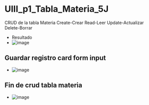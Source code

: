 # UIII_p1_Tabla_Materia_5J
CRUD de la tabla Materia  Create-Crear Read-Leer Update-Actualizar Delete-Borrar
- Resultado
- ![image](https://github.com/user-attachments/assets/7821df2f-78b8-4809-82d3-5cb29ab2b102)
## Guardar registro card form input
- ![image](https://github.com/user-attachments/assets/5cc111e8-2045-4527-ab33-0f75bd9d6a59)

## Fin de crud tabla materia
- ![image](https://github.com/user-attachments/assets/0dded2c0-8a98-4762-82fd-982e2570d99d)
